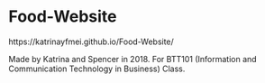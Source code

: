 <h1>Food-Website</h1>
https://katrinayfmei.github.io/Food-Website/

Made by Katrina and Spencer in 2018. For BTT101 (Information and Communication Technology in Business) Class.
